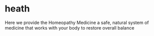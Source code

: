 # heath
Here we provide the Homeopathy Medicine a safe, natural system of medicine that works with your body to restore overall balance
